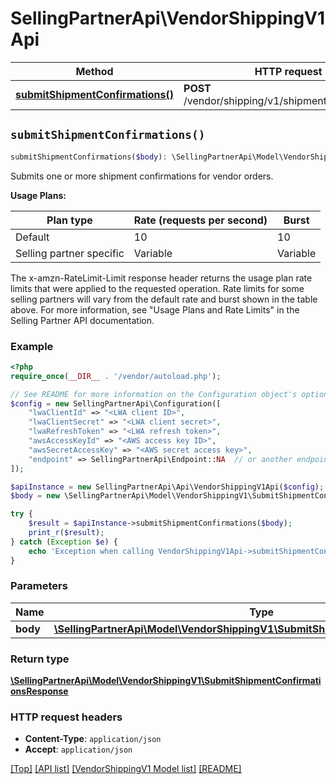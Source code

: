 # SellingPartnerApi\VendorShippingV1Api

Method | HTTP request | Description
------------- | ------------- | -------------
[**submitShipmentConfirmations()**](VendorShippingV1Api.md#submitShipmentConfirmations) | **POST** /vendor/shipping/v1/shipmentConfirmations | 


## `submitShipmentConfirmations()`

```php
submitShipmentConfirmations($body): \SellingPartnerApi\Model\VendorShippingV1\SubmitShipmentConfirmationsResponse
```



Submits one or more shipment confirmations for vendor orders.

**Usage Plans:**

| Plan type | Rate (requests per second) | Burst |
| ---- | ---- | ---- |
|Default| 10 | 10 |
|Selling partner specific| Variable | Variable |

The x-amzn-RateLimit-Limit response header returns the usage plan rate limits that were applied to the requested operation. Rate limits for some selling partners will vary from the default rate and burst shown in the table above. For more information, see \"Usage Plans and Rate Limits\" in the Selling Partner API documentation.

### Example

```php
<?php
require_once(__DIR__ . '/vendor/autoload.php');

// See README for more information on the Configuration object's options
$config = new SellingPartnerApi\Configuration([
    "lwaClientId" => "<LWA client ID>",
    "lwaClientSecret" => "<LWA client secret>",
    "lwaRefreshToken" => "<LWA refresh token>",
    "awsAccessKeyId" => "<AWS access key ID>",
    "awsSecretAccessKey" => "<AWS secret access key>",
    "endpoint" => SellingPartnerApi\Endpoint::NA  // or another endpoint from lib/Endpoints.php
]);

$apiInstance = new SellingPartnerApi\Api\VendorShippingV1Api($config);
$body = new \SellingPartnerApi\Model\VendorShippingV1\SubmitShipmentConfirmationsRequest(); // \SellingPartnerApi\Model\VendorShippingV1\SubmitShipmentConfirmationsRequest

try {
    $result = $apiInstance->submitShipmentConfirmations($body);
    print_r($result);
} catch (Exception $e) {
    echo 'Exception when calling VendorShippingV1Api->submitShipmentConfirmations: ', $e->getMessage(), PHP_EOL;
}
```

### Parameters

Name | Type | Description  | Notes
------------- | ------------- | ------------- | -------------
 **body** | [**\SellingPartnerApi\Model\VendorShippingV1\SubmitShipmentConfirmationsRequest**](../Model/VendorShippingV1/SubmitShipmentConfirmationsRequest.md)|  |

### Return type

[**\SellingPartnerApi\Model\VendorShippingV1\SubmitShipmentConfirmationsResponse**](../Model/VendorShippingV1/SubmitShipmentConfirmationsResponse.md)

### HTTP request headers

- **Content-Type**: `application/json`
- **Accept**: `application/json`

[[Top]](#) [[API list]](../)
[[VendorShippingV1 Model list]](../Model/VendorShippingV1)
[[README]](../../README.md)
